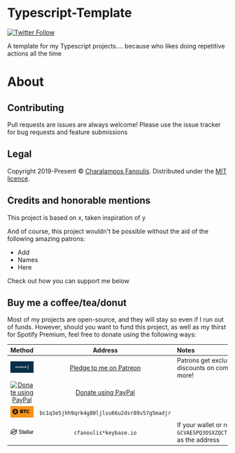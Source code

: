 # Typescript-Template

[![Twitter Follow](https://img.shields.io/twitter/follow/thisiscfanoulis?label=Follow%20@thisiscfanoulis&logo=twitter&colorB=1DA1F2&style=flat-square)](https://twitter.com/thisiscfanoulis/follow)

A template for my Typescript projects.... because who likes doing repetitive actions all the time

# About

## Contributing
Pull requests are issues are always welcome! Please use the issue tracker for bug requests and feature submissions

## Legal
Copyright 2019-Present ©  [Charalampos Fanoulis](https://enkiel.cloud). Distributed under the [MIT licence](LICENCE).

## Credits and honorable mentions
This project is based on x, taken inspiration of y

And of course, this project wouldn't be possible without the aid of the following amazing patrons:
- Add
- Names
- Here

Check out how you can support me below

## Buy me a coffee/tea/donut

Most of my projects are open-source, and they will stay so even if I run out of funds. However, should you want to fund this project, as well as my thirst for Spotify Premium, feel free to donate using the following ways:

| Method | Address | Notes |
|:------:|:-------:|:------|
|[![Pledge to me on Patreon](.github/readme-assets/patreon.jpg)](https://www.patreon.com/join/enkiel8029?)| [Pledge to me on Patreon](https://www.patreon.com/join/enkiel8029?) | Patrons get exclusive access to pre-release projects, discounts on comissions, behind-the-scenes posts and more!|
|[![Donate using PayPal](https://www.paypalobjects.com/digitalassets/c/website/marketing/na/us/logo-center/9_bdg_secured_by_pp_2line.png)](https://cfanoulis.page.link/donate-paypal) | [Donate using PayPal](https://cfanoulis.page.link/donate-paypal)
|[![Donate using bitcoin](.github/readme-assets/btc.png)](bitcoin:bc1q3e5jhh9qrk4g80ljlvu66u2dsr89v57g5madjr?message=Donation%20to%20Charalampos%27s%20OSS%20projects&time=1577294923)|`bc1q3e5jhh9qrk4g80ljlvu66u2dsr89v57g5madjr`|
|![Donate using Stellar](.github/readme-assets/stellar.png)| `cfanoulis*keybase.io`| If your wallet or network doesn't support federation, use `GCVAESPQ3OSXZQCTLJNEXD35GA5CWXPQ6FG6JVBFIDNRRJIG77OKUB4I` as the address
